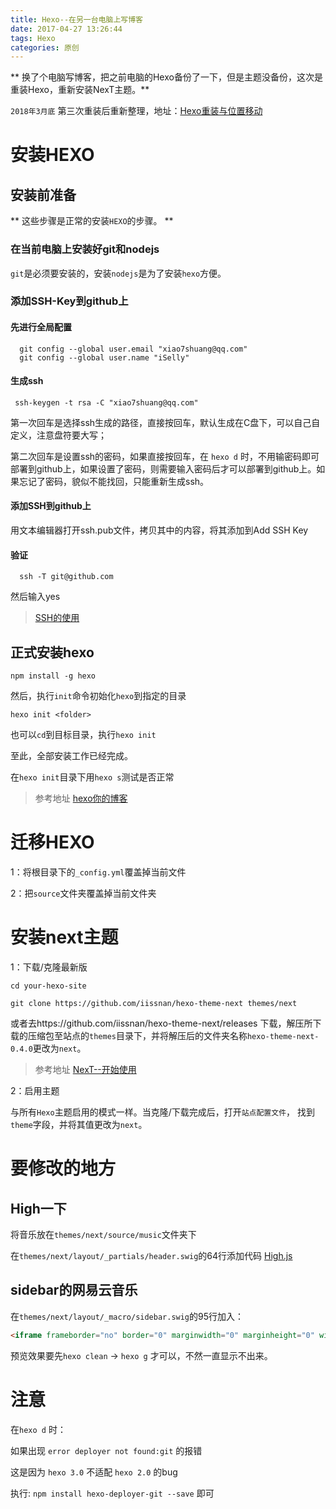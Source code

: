 ```yaml
---
title: Hexo--在另一台电脑上写博客
date: 2017-04-27 13:26:44
tags: Hexo 
categories: 原创 
---
```

** 换了个电脑写博客，把之前电脑的Hexo备份了一下，但是主题没备份，这次是重装Hexo，重新安装NexT主题。**

`2018年3月底` 第三次重装后重新整理，地址：[Hexo重装与位置移动](http://localhost:4000/2018/03/23/Hexo%E9%87%8D%E8%A3%85%E4%B8%8E%E4%BD%8D%E7%BD%AE%E7%A7%BB%E5%8A%A8/)

<!--more-->

# 安装HEXO

## 安装前准备

 ** 这些步骤是正常的安装`HEXO`的步骤。 **

### 在当前电脑上安装好git和nodejs

`git`是必须要安装的，安装`nodejs`是为了安装`hexo`方便。

### 添加SSH-Key到github上

#### 先进行全局配置

``` git
  git config --global user.email "xiao7shuang@qq.com"
  git config --global user.name "iSelly"
```

#### 生成ssh

  ```
   ssh-keygen -t rsa -C "xiao7shuang@qq.com"
  ```
  第一次回车是选择ssh生成的路径，直接按回车，默认生成在C盘下，可以自己自定义，注意盘符要大写；

  第二次回车是设置ssh的密码，如果直接按回车，在 `hexo d` 时，不用输密码即可部署到github上，如果设置了密码，则需要输入密码后才可以部署到github上。如果忘记了密码，貌似不能找回，只能重新生成ssh。

#### 添加SSH到github上

  用文本编辑器打开ssh.pub文件，拷贝其中的内容，将其添加到Add SSH Key

#### 验证

  ```
    ssh -T git@github.com
  ```

 然后输入yes

 >[SSH的使用](http://lql.life/2017/04/28/Hexo-SSH%E7%9A%84%E4%BD%BF%E7%94%A8/)

## 正式安装hexo

  ```
  npm install -g hexo
  ```
  然后，执行`init`命令初始化`hexo`到指定的目录
  ```
  hexo init <folder>
  ```
  也可以`cd`到目标目录，执行`hexo init`

  至此，全部安装工作已经完成。

  在`hexo init`目录下用`hexo s`测试是否正常

  > 参考地址  [hexo你的博客](http://ibruce.info/2013/11/22/hexo-your-blog/)

# 迁移HEXO
1：将根目录下的`_config.yml`覆盖掉当前文件

2：把`source`文件夹覆盖掉当前文件夹

# 安装next主题

1：下载/克隆最新版

`cd your-hexo-site`

`git clone https://github.com/iissnan/hexo-theme-next themes/next`

或者去https://github.com/iissnan/hexo-theme-next/releases 下载，解压所下载的压缩包至站点的`themes`目录下，并将解压后的文件夹名称`hexo-theme-next-0.4.0`更改为`next`。

> 参考地址 [NexT--开始使用](http://theme-next.iissnan.com/getting-started.html)

2：启用主题

与所有`Hexo`主题启用的模式一样。当克隆/下载完成后，打开`站点配置文件`， 找到`theme`字段，并将其值更改为`next`。

# 要修改的地方

## High一下
将音乐放在`themes/next/source/music`文件夹下

在`themes/next/layout/_partials/header.swig`的64行添加代码 [High.js](https://github.com/Mine-MuYan/my_hexo/blob/master/high.js)

## sidebar的网易云音乐

在`themes/next/layout/_macro/sidebar.swig`的95行加入：

``` html
<iframe frameborder="no" border="0" marginwidth="0" marginheight="0" width=330 height=450 src="//music.163.com/outchain/player?type=0&id=601795690&auto=0&height=430"></iframe>
```

预览效果要先`hexo clean` -> `hexo g` 才可以，不然一直显示不出来。

# 注意

在`hexo d` 时：

如果出现 `error deployer not found:git` 的报错

这是因为 `hexo 3.0` 不适配 `hexo 2.0` 的bug

执行: `npm install hexo-deployer-git --save`  即可

